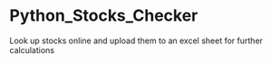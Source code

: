 # Python_Stocks_Checker
Look up stocks online and upload them to an excel sheet for further calculations
